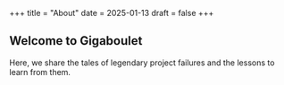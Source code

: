+++
title = "About"
date = 2025-01-13
draft = false
+++

## Welcome to Gigaboulet

Here, we share the tales of legendary project failures and the lessons to learn from them.
